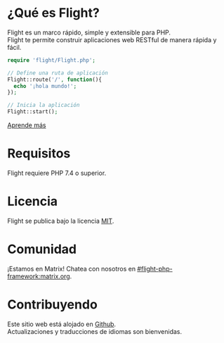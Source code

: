 # ¿Qué es Flight?

Flight es un marco rápido, simple y extensible para PHP.  
Flight te permite construir aplicaciones web RESTful de manera rápida y fácil.

``` php
require 'flight/Flight.php';

// Define una ruta de aplicación
Flight::route('/', function(){
  echo '¡hola mundo!';
});

// Inicia la aplicación
Flight::start();
```

[Aprende más](learn)

# Requisitos

Flight requiere PHP 7.4 o superior.

# Licencia

Flight se publica bajo la licencia [MIT](https://github.com/mikecao/flight/blob/master/LICENSE).

# Comunidad

¡Estamos en Matrix! Chatea con nosotros en [#flight-php-framework:matrix.org](https://matrix.to/#/#flight-php-framework:matrix.org).

# Contribuyendo

Este sitio web está alojado en [Github](https://github.com/mikecao/flightphp.com).  
Actualizaciones y traducciones de idiomas son bienvenidas.